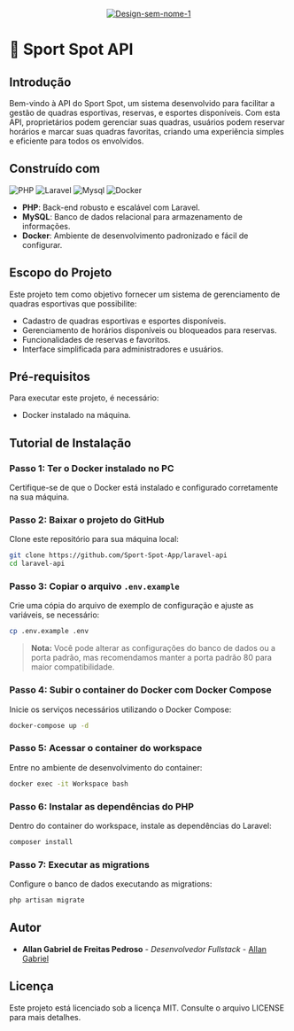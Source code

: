 <p align="center" width="400">
<a href="https://ibb.co/3mcKSS9"><img src="https://i.ibb.co/Mk7dPPx/Design-sem-nome-1.png" alt="Design-sem-nome-1" border="0"></a>
</p>

# 🏐 Sport Spot API

## Introdução
Bem-vindo à API do Sport Spot, um sistema desenvolvido para facilitar a gestão de quadras esportivas, reservas, e esportes disponíveis. Com esta API, proprietários podem gerenciar suas quadras, usuários podem reservar horários e marcar suas quadras favoritas, criando uma experiência simples e eficiente para todos os envolvidos.

## Construído com
![PHP](https://img.shields.io/badge/php-%23777BB4.svg?style=for-the-badge&logo=php&logoColor=white)
![Laravel](https://img.shields.io/badge/laravel-%23FF2D20.svg?style=for-the-badge&logo=laravel&logoColor=white)
![Mysql](https://img.shields.io/badge/MySQL-4479A1.svg?style=for-the-badge&logo=mysql&logoColor=white)
![Docker](https://img.shields.io/badge/Docker-%231D63ED?style=for-the-badge&logo=docker&logoColor=white)
- **PHP**: Back-end robusto e escalável com Laravel.
- **MySQL**: Banco de dados relacional para armazenamento de informações.
- **Docker**: Ambiente de desenvolvimento padronizado e fácil de configurar.

## Escopo do Projeto
Este projeto tem como objetivo fornecer um sistema de gerenciamento de quadras esportivas que possibilite:
- Cadastro de quadras esportivas e esportes disponíveis.
- Gerenciamento de horários disponíveis ou bloqueados para reservas.
- Funcionalidades de reservas e favoritos.
- Interface simplificada para administradores e usuários.

## Pré-requisitos
Para executar este projeto, é necessário:
- Docker instalado na máquina.

## Tutorial de Instalação

### Passo 1: Ter o Docker instalado no PC
Certifique-se de que o Docker está instalado e configurado corretamente na sua máquina.

### Passo 2: Baixar o projeto do GitHub
Clone este repositório para sua máquina local:
```bash
git clone https://github.com/Sport-Spot-App/laravel-api
cd laravel-api
```

### Passo 3: Copiar o arquivo `.env.example`
Crie uma cópia do arquivo de exemplo de configuração e ajuste as variáveis, se necessário:
```bash
cp .env.example .env
```
> **Nota:** Você pode alterar as configurações do banco de dados ou a porta padrão, mas recomendamos manter a porta padrão 80 para maior compatibilidade.

### Passo 4: Subir o container do Docker com Docker Compose
Inicie os serviços necessários utilizando o Docker Compose:
```bash
docker-compose up -d
```

### Passo 5: Acessar o container do workspace
Entre no ambiente de desenvolvimento do container:
```bash
docker exec -it Workspace bash
```

### Passo 6: Instalar as dependências do PHP
Dentro do container do workspace, instale as dependências do Laravel:
```bash
composer install
```

### Passo 7: Executar as migrations
Configure o banco de dados executando as migrations:
```bash
php artisan migrate
```

## Autor
* **Allan Gabriel de Freitas Pedroso** - *Desenvolvedor Fullstack* - [Allan Gabriel](https://github.com/agp531)

## Licença
Este projeto está licenciado sob a licença MIT. Consulte o arquivo LICENSE para mais detalhes.
